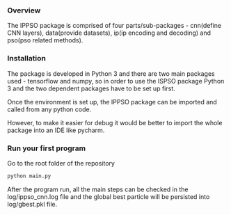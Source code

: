 ### Overview

The IPPSO package is comprised of four parts/sub-packages - cnn(define CNN layers), data(provide datasets), ip(ip encoding and decoding) and pso(pso related methods).  

### Installation

The package is developed in Python 3 and there are two main packages used - tensorflow and numpy, so in order to use the ISPSO package Python 3 and the two dependent packages have to be set up first. 

Once the environment is set up, the IPPSO package can be imported and called from any python code. 

However, to make it easier for debug it would be better to import the whole package into an IDE like pycharm. 

### Run your first program

Go to the root folder of the repository

```bash
python main.py
``` 

After the program run, all the main steps can be checked in the log/ippso_cnn.log file and the global best particle will be persisted into log/gbest.pkl file.